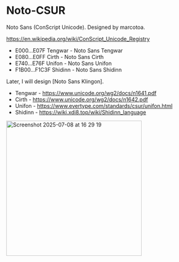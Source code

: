# Noto-CSUR
Noto Sans (ConScript Unicode). Designed by marcotoa.

https://en.wikipedia.org/wiki/ConScript_Unicode_Registry

* E000...E07F     Tengwar - Noto Sans Tengwar
* E080...E0FF     Cirth - Noto Sans Cirth
* E740...E76F     Unifon - Noto Sans Unifon
* F1B00...F1C3F	  Shidinn - Noto Sans Shidinn

Later, I will design [Noto Sans Klingon]. 

* Tengwar - https://www.unicode.org/wg2/docs/n1641.pdf
* Cirth - https://www.unicode.org/wg2/docs/n1642.pdf
* Unifon - https://www.evertype.com/standards/csur/unifon.html
* Shidinn - https://wiki.xdi8.top/wiki/Shidinn_language
<img width="359" alt="Screenshot 2025-07-08 at 16 29 19" src="https://github.com/user-attachments/assets/be422109-9019-45f7-aade-7d6d7796e19d" />
